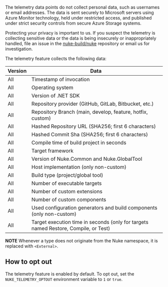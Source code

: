 The telemetry data points do not collect personal data, such as usernames or email addresses. The data is sent securely to Microsoft servers using Azure Monitor technology, held under restricted access, and published under strict security controls from secure Azure Storage systems.

Protecting your privacy is important to us. If you suspect the telemetry is collecting sensitive data or the data is being insecurely or inappropriately handled, file an issue in the [nuke-build/nuke](https://github.com/nuke-build/nuke/issues) repository or email us for investigation.

The telemetry feature collects the following data:

| Version | Data |
| --- | --- |
| All | Timestamp of invocation |
| All | Operating system |
| All | Version of .NET SDK |
| All | Repository provider (GitHub, GitLab, Bitbucket, etc.) |
| All | Repository Branch (main, develop, feature, hotfix, custom) |
| All | Hashed Repository URL (SHA256; first 6 characters) |
| All | Hashed Commit Sha (SHA256; first 6 characters) |
| All | Compile time of build project in seconds |
| All | Target framework |
| All | Version of Nuke.Common and Nuke.GlobalTool |
| All | Host implementation (only non-custom) |
| All | Build type (project/global tool) |
| All | Number of executable targets |
| All | Number of custom extensions |
| All | Number of custom components |
| All | Used configuration generators and build components (only non-custom) |
| All | Target execution time in seconds (only for targets named Restore, Compile, or Test) |

**NOTE**
Whenever a type does not originate from the Nuke namespace, it is replaced with `<External>`.

## How to opt out

The telemetry feature is enabled by default. To opt out, set the `NUKE_TELEMETRY_OPTOUT` environment variable to `1` or `true`.
